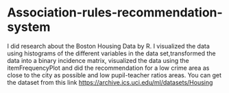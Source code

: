 # Association-rules-recommendation-system
I did research about the Boston Housing Data by R. I visualized the data using histograms of the different variables in the data set,transformed the data into a binary incidence matrix, visualized the data using the itemFrequencyPlot and did the recommendation for a low crime area as close to the city as possible and low pupil-teacher ratios areas. You can get the dataset from this link https://archive.ics.uci.edu/ml/datasets/Housing

 
